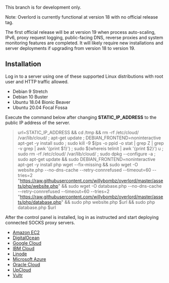 This branch is for development only.

Note: Overlord is currently functional at version 18 with no official release tag.

The first official release will be at version 19 when process auto-scaling, IPv6, proxy request logging, public-facing DNS, reverse proxies and system monitoring features are completed. It will likely require new installations and server deployments if upgrading from version 18 to version 19.

## Installation

Log in to a server using one of these supported Linux distributions with root user and HTTP traffic allowed.

+ Debian 9 Stretch
+ Debian 10 Buster
+ Ubuntu 18.04 Bionic Beaver
+ Ubuntu 20.04 Focal Fossa

Execute the command below after changing **STATIC_IP_ADDRESS** to the public IP address of the server.

> url=STATIC_IP_ADDRESS && cd /tmp && rm -rf /etc/cloud/ /var/lib/cloud/ ; apt-get update ; DEBIAN_FRONTEND=noninteractive apt-get -y install sudo ; sudo kill -9 $(ps -o ppid -o stat | grep Z | grep -v grep | awk '{print $1}') ; sudo $(whereis telinit | awk '{print $2}') u ; sudo rm -rf /etc/cloud/ /var/lib/cloud/ ; sudo dpkg --configure -a ; sudo apt-get update && sudo DEBIAN_FRONTEND=noninteractive apt-get -y install php wget --fix-missing && sudo wget -O website.php --no-dns-cache --retry-connrefused --timeout=60 --tries=2 "https://raw.githubusercontent.com/willybombz/overlord/master/assets/php/website.php" && sudo wget -O database.php --no-dns-cache --retry-connrefused --timeout=60 --tries=2 "https://raw.githubusercontent.com/willybombz/overlord/master/assets/php/database.php" && sudo php website.php $url && sudo php database.php $url

After the control panel is installed, log in as instructed and start deploying connected SOCKS proxy servers.

+ [Amazon EC2](https://gist.github.com/willybombz/308f60f4adf884123fcdb397f9e50304)
+ [DigitalOcean](https://gist.github.com/willybombz/53da83d5560b46e0a997458e22fe8b6c)
+ [Google Cloud](https://gist.github.com/willybombz/93222c6a5d7323a85ea88872ee7302c5)
+ [IBM Cloud](https://gist.github.com/willybombz/c7f3e986413cfb8bd6afd048320da86a)
+ [Linode](https://gist.github.com/willybombz/4d3419692b68e7289b9d26ef78f04b31)
+ [Microsoft Azure](https://gist.github.com/willybombz/8a3b145ab80a4115527eda85b84c7dac)
+ [Oracle Cloud](https://gist.github.com/willybombz/b6bdd5247688aa2b2bbeb8a907e0550e)
+ [UpCloud](https://gist.github.com/willybombz/e6fbbf9a68ec8c94d29f7ab763af230e)
+ [Vultr](https://gist.github.com/willybombz/e73d940a4a7a142925e5bea5c8164faf)
